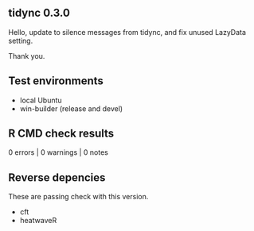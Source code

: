 ## tidync 0.3.0

Hello, update to silence messages from tidync, and fix unused LazyData setting. 

Thank you. 

## Test environments
* local Ubuntu 
* win-builder (release and devel)

## R CMD check results

0 errors | 0 warnings | 0 notes

## Reverse depencies

These are passing check with this version. 

* cft
* heatwaveR
